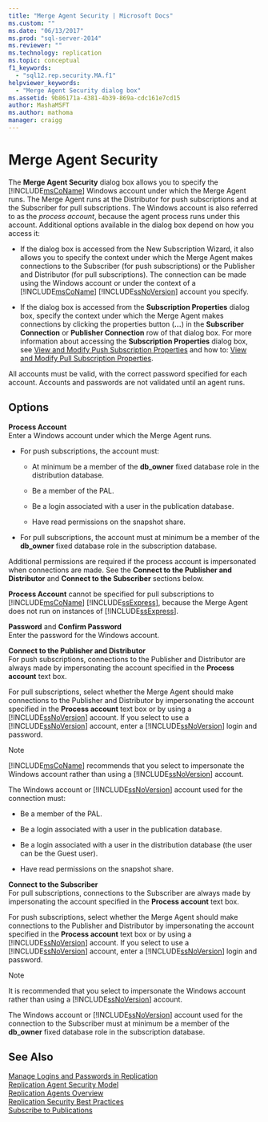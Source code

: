 ```yaml
---
title: "Merge Agent Security | Microsoft Docs"
ms.custom: ""
ms.date: "06/13/2017"
ms.prod: "sql-server-2014"
ms.reviewer: ""
ms.technology: replication
ms.topic: conceptual
f1_keywords: 
  - "sql12.rep.security.MA.f1"
helpviewer_keywords: 
  - "Merge Agent Security dialog box"
ms.assetid: 9b86171a-4381-4b39-869a-cdc161e7cd15
author: MashaMSFT
ms.author: mathoma
manager: craigg
---
```

# Merge Agent Security
  The **Merge Agent Security** dialog box allows you to specify the [!INCLUDE[msCoName](../../includes/msconame-md.md)] Windows account under which the Merge Agent runs. The Merge Agent runs at the Distributor for push subscriptions and at the Subscriber for pull subscriptions. The Windows account is also referred to as the *process account*, because the agent process runs under this account. Additional options available in the dialog box depend on how you access it:  
  
-   If the dialog box is accessed from the New Subscription Wizard, it also allows you to specify the context under which the Merge Agent makes connections to the Subscriber (for push subscriptions) or the Publisher and Distributor (for pull subscriptions). The connection can be made using the Windows account or under the context of a [!INCLUDE[msCoName](../../includes/msconame-md.md)] [!INCLUDE[ssNoVersion](../../includes/ssnoversion-md.md)] account you specify.  
  
-   If the dialog box is accessed from the **Subscription Properties** dialog box, specify the context under which the Merge Agent makes connections by clicking the properties button (**...**) in the **Subscriber Connection** or **Publisher Connection** row of that dialog box. For more information about accessing the **Subscription Properties** dialog box, see [View and Modify Push Subscription Properties](view-and-modify-push-subscription-properties.md) and how to: [View and Modify Pull Subscription Properties](view-and-modify-pull-subscription-properties.md).  
  
 All accounts must be valid, with the correct password specified for each account. Accounts and passwords are not validated until an agent runs.  
  
## Options  
 **Process Account**  
 Enter a Windows account under which the Merge Agent runs.  
  
-   For push subscriptions, the account must:  
  
    -   At minimum be a member of the **db_owner** fixed database role in the distribution database.  
  
    -   Be a member of the PAL.  
  
    -   Be a login associated with a user in the publication database.  
  
    -   Have read permissions on the snapshot share.  
  
-   For pull subscriptions, the account must at minimum be a member of the **db_owner** fixed database role in the subscription database.  
  
 Additional permissions are required if the process account is impersonated when connections are made. See the **Connect to the Publisher and Distributor** and **Connect to the Subscriber** sections below.  
  
 **Process Account** cannot be specified for pull subscriptions to [!INCLUDE[msCoName](../../includes/msconame-md.md)] [!INCLUDE[ssExpress](../../includes/ssexpress-md.md)], because the Merge Agent does not run on instances of [!INCLUDE[ssExpress](../../includes/ssexpress-md.md)].  
  
 **Password** and **Confirm Password**  
 Enter the password for the Windows account.  
  
 **Connect to the Publisher and Distributor**  
 For push subscriptions, connections to the Publisher and Distributor are always made by impersonating the account specified in the **Process account** text box.  
  
 For pull subscriptions, select whether the Merge Agent should make connections to the Publisher and Distributor by impersonating the account specified in the **Process account** text box or by using a [!INCLUDE[ssNoVersion](../../includes/ssnoversion-md.md)] account. If you select to use a [!INCLUDE[ssNoVersion](../../includes/ssnoversion-md.md)] account, enter a [!INCLUDE[ssNoVersion](../../includes/ssnoversion-md.md)] login and password.  
  
> [!NOTE]  
>  [!INCLUDE[msCoName](../../includes/msconame-md.md)] recommends that you select to impersonate the Windows account rather than using a [!INCLUDE[ssNoVersion](../../includes/ssnoversion-md.md)] account.  
  
 The Windows account or [!INCLUDE[ssNoVersion](../../includes/ssnoversion-md.md)] account used for the connection must:  
  
-   Be a member of the PAL.  
  
-   Be a login associated with a user in the publication database.  
  
-   Be a login associated with a user in the distribution database (the user can be the Guest user).  
  
-   Have read permissions on the snapshot share.  
  
 **Connect to the Subscriber**  
 For pull subscriptions, connections to the Subscriber are always made by impersonating the account specified in the **Process account** text box.  
  
 For push subscriptions, select whether the Merge Agent should make connections to the Publisher and Distributor by impersonating the account specified in the **Process account** text box or by using a [!INCLUDE[ssNoVersion](../../includes/ssnoversion-md.md)] account. If you select to use a [!INCLUDE[ssNoVersion](../../includes/ssnoversion-md.md)] account, enter a [!INCLUDE[ssNoVersion](../../includes/ssnoversion-md.md)] login and password.  
  
> [!NOTE]  
>  It is recommended that you select to impersonate the Windows account rather than using a [!INCLUDE[ssNoVersion](../../includes/ssnoversion-md.md)] account.  
  
 The Windows account or [!INCLUDE[ssNoVersion](../../includes/ssnoversion-md.md)] account used for the connection to the Subscriber must at minimum be a member of the **db_owner** fixed database role in the subscription database.  
  
## See Also  
 [Manage Logins and Passwords in Replication](security/manage-logins-and-passwords-in-replication.md)   
 [Replication Agent Security Model](security/replication-agent-security-model.md)   
 [Replication Agents Overview](agents/replication-agents-overview.md)   
 [Replication Security Best Practices](security/replication-security-best-practices.md)   
 [Subscribe to Publications](subscribe-to-publications.md)  
  
  
